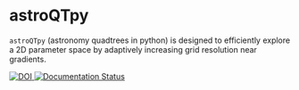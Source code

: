# astroQTpy

`astroQTpy` (astronomy quadtrees in python) is designed to efficiently explore a 2D parameter space by adaptively increasing grid resolution near gradients.



<a href="https://zenodo.org/badge/latestdoi/666798611" target=_blank>
    <img src="https://zenodo.org/badge/666798611.svg" alt="DOI">
</a>

<a href='https://astroqtpy.readthedocs.io/en/latest/?badge=latest'>
    <img src='https://readthedocs.org/projects/astroqtpy/badge/?version=latest' alt='Documentation Status' />
</a>


